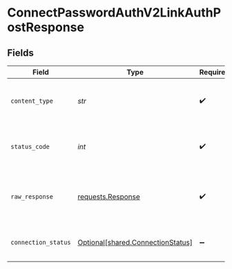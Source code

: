 # ConnectPasswordAuthV2LinkAuthPostResponse


## Fields

| Field                                                                                 | Type                                                                                  | Required                                                                              | Description                                                                           | Example                                                                               |
| ------------------------------------------------------------------------------------- | ------------------------------------------------------------------------------------- | ------------------------------------------------------------------------------------- | ------------------------------------------------------------------------------------- | ------------------------------------------------------------------------------------- |
| `content_type`                                                                        | *str*                                                                                 | :heavy_check_mark:                                                                    | HTTP response content type for this operation                                         |                                                                                       |
| `status_code`                                                                         | *int*                                                                                 | :heavy_check_mark:                                                                    | HTTP response status code for this operation                                          |                                                                                       |
| `raw_response`                                                                        | [requests.Response](https://requests.readthedocs.io/en/latest/api/#requests.Response) | :heavy_check_mark:                                                                    | Raw HTTP response; suitable for custom response parsing                               |                                                                                       |
| `connection_status`                                                                   | [Optional[shared.ConnectionStatus]](../../models/shared/connectionstatus.md)          | :heavy_minus_sign:                                                                    | Successful Response                                                                   | {<br/>"success": true<br/>}                                                           |